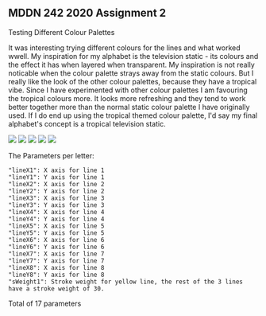 ## MDDN 242 2020 Assignment 2

Testing Different Colour Palettes
    
  It was interesting trying different colours for the lines and what worked wwell. My inspiration for my alphabet is the television static - its colours and the effect it has when layered when transparent. My inspiration is not really noticable when the colour palette strays away from the static colours. But I really like the look of the other colour palettes, because they have a tropical vibe. Since I have experimented with other colour palettes I am favouring the tropical colours more. It looks more refreshing and they tend to work better together more than the normal static colour palette I have originally used. If I do end up using the tropical themed colour palette, I'd say my final alphabet's concept is a tropical television static.

![](images/let1.png) 
![](images/let2.png) 
![](images/let3.png) 
![](images/let4.png) 
![](images/let5.png) 


The Parameters per letter:

    "lineX1": X axis for line 1
    "lineY1": Y axis for line 1
    "lineX2": X axis for line 2
    "lineY2": Y axis for line 2
    "lineX3": X axis for line 3
    "lineY3": Y axis for line 3
    "lineX4": X axis for line 4
    "lineY4": Y axis for line 4
    "lineX5": X axis for line 5
    "lineY5": Y axis for line 5
    "lineX6": X axis for line 6
    "lineY6": Y axis for line 6
    "lineX7": X axis for line 7
    "lineY7": Y axis for line 7
    "lineX8": X axis for line 8
    "lineY8": Y axis for line 8
    "sWeight1": Stroke weight for yellow line, the rest of the 3 lines have a stroke weight of 30.

Total of 17 parameters